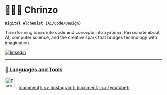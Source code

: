 # 🧙🏻‍♂️ Chrinzo

**`Digital Alchemist (AI/Code/Design)`**

Transforming ideas into code and concepts into systems. Passionate about AI, computer science, and the creative spark that bridges technology with imagination.


   <p align="left">
      <a href="https://www.linkedin.com/in/christian-anzano-work/">
    <img alt="linkedin" title="Connect with me on LinkedIn" src="https://img.shields.io/badge/LinkedIn-Connect-blue?style=for-the-badge&logo=linkedin"/>
      
   </p>

---

### 🧰 Languages and Tools


<img align="left" alt="Python" width="30px" style="padding-right:10px;" src="https://cdn.jsdelivr.net/gh/devicons/devicon/icons/python/python-plain.svg" />


#

[comment]: <> [instagram]: 
[comment]: <> [youtube]: 